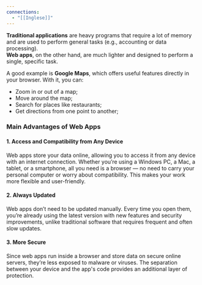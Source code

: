 ```yaml
---
connections:
  - "[[Inglese]]"
---
```

**Traditional applications** are heavy programs that require a lot of memory and are used to perform general tasks (e.g., accounting or data processing).  
**Web apps**, on the other hand, are much lighter and designed to perform a single, specific task.

A good example is **Google Maps**, which offers useful features directly in your browser. With it, you can:

- Zoom in or out of a map;
- Move around the map;
- Search for places like restaurants;
- Get directions from one point to another;

### **Main Advantages of Web Apps**

#### 1. **Access and Compatibility from Any Device**

Web apps store your data online, allowing you to access it from any device with an internet connection. Whether you’re using a Windows PC, a Mac, a tablet, or a smartphone, all you need is a browser — no need to carry your personal computer or worry about compatibility. This makes your work more flexible and user-friendly.

#### 2. **Always Updated**

Web apps don’t need to be updated manually. Every time you open them, you’re already using the latest version with new features and security improvements, unlike traditional software that requires frequent and often slow updates.

#### 3. **More Secure**

Since web apps run inside a browser and store data on secure online servers, they’re less exposed to malware or viruses. The separation between your device and the app's code provides an additional layer of protection.
